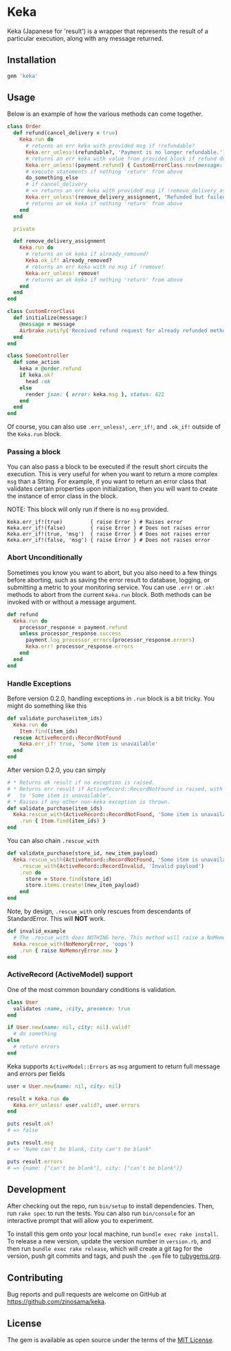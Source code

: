 # Keka

Keka (Japanese for 'result') is a wrapper that represents the result of a particular execution, along with any message returned.

## Installation

```ruby
gem 'keka'
```

## Usage

Below is an example of how the various methods can come together.

```ruby
class Order
  def refund(cancel_delivery = true)
    Keka.run do
      # returns an err keka with provided msg if !refundable?
      Keka.err_unless!(refundable?, 'Payment is no longer refundable.')
      # returns an err keka with value from provided block if refund does not exist
      Keka.err_unless!(payment.refund) { CustomErrorClass.new(message: 'Already been refunded') }
      # execute statements if nothing 'return' from above
      do_something_else
      # if cancel_delivery
      # => returns an err keka with provided msg if !remove_delivery_assignment
      Keka.err_unless!(remove_delivery_assignment, 'Refunded but failed to remove delivery.') if cancel_delivery
      # returns an ok keka if nothing 'return' from above
    end
  end

  private

  def remove_delivery_assignment
    Keka.run do
      # returns an ok keka if already_removed?
      Keka.ok_if! already_removed?
      # returns an err keka with no msg if !remove!
      Keka.err_unless! remove!
      # returns an ok keka if nothing 'return' from above
    end
  end
end

class CustomErrorClass
  def initialize(message:)
    @message = message
    Airbrake.notify('Received refund request for already refunded method')
  end
end

class SomeController
  def some_action
    keka = @order.refund
    if keka.ok?
      head :ok
    else
      render json: { error: keka.msg }, status: 422
    end
  end
end
```

Of course, you can also use `.err_unless!`, `.err_if!`, and `.ok_if!` outside
of the `Keka.run` block.

### Passing a block
You can also pass a block to be executed if the result short circuits the execution. This is very useful for when you want to return a more complex `msg` than a String. For example, if you want to return an error class that validates certain properties upon initialization, then you will want to create the instance of error class in the block.

NOTE: This block will only run if there is no `msg` provided.

```
Keka.err_if!(true)         { raise Error } # Raises error
Keka.err_if!(false)        { raise Error } # Does not raises error
Keka.err_if!(true, 'msg')  { raise Error } # Does not raises error
Keka.err_if!(false, 'msg') { raise Error } # Does not raises error
```

### Abort Unconditionally

Sometimes you know you want to abort, but you also need to a few things before aborting, such as saving the error result to database, logging, or submitting a metric to your monitoring service. You can use `.err!` or `.ok!` methods to abort from the current `Keka.run` block. Both methods can be invoked with or without a message argument.

```ruby
def refund
  Keka.run do
    processor_response = payment.refund
    unless processor_response.success
      payment.log_processor_errors(processor_response.errors)
      Keka.err! processor_response.errors
    end
  end
end
```

### Handle Exceptions

Before version 0.2.0, handling exceptions in `.run` block is a bit tricky. You might do something like this

```ruby
def validate_purchase(item_ids)
  Keka.run do
    Item.find(item_ids)
  rescue ActiveRecord::RecordNotFound
    Keka.err_if! true, 'Some item is unavailable'
  end
end
```

After version 0.2.0, you can simply
```ruby
# * Returns ok result if no exception is raised.
# * Returns err result if ActiveRecord::RecordNotFound is raised, with msg set
#   to 'Some item is unavailable'.
# * Raises if any other non-keka exception is thrown.
def validate_purchase(item_ids)
  Keka.rescue_with(ActiveRecord::RecordNotFound, 'Some item is unavailable')
    .run { Item.find(item_ids) }
end
```

You can also chain `.rescue_with`
```ruby
def validate_purchase(store_id, new_item_payload)
  Keka.rescue_with(ActiveRecord::RecordNotFound, 'Some item is unavailable')
    .rescue_with(ActiveRecord::RecordInvalid, 'Invalid payload')
    .run do
      store = Store.find(store_id)
      store.items.create!(new_item_payload)
    end
end
```

Note, by design, `.rescue_with` only rescues from descendants of StandardError. This will **NOT** work.
```ruby
def invalid_example
  # The .rescue_with does NOTHING here. This method will raise a NoMemoryError exception.
  Keka.rescue_with(NoMemoryError, 'oops')
    .run { raise NoMemoryError.new }
end
```

### ActiveRecord (ActiveModel) support

One of the most common boundary conditions is validation.

```ruby
class User
  validates :name, :city, presence: true
end

if User.new(name: nil, city: nil).valid?
  # do something
else
  # return errors
end
```

Keka supports `ActiveModel::Errors` as `msg` argument to return full message and errors per fields

```ruby
user = User.new(name: nil, city: nil)

result = Keka.run do
  Keka.err_unless! user.valid?, user.errors
end

puts result.ok?
# => false

puts result.msg
# => "Name can't be blank, City can't be blank"

puts result.errors
# => {name: ["can't be blank"], city: ["can't be blank"]}
```

## Development

After checking out the repo, run `bin/setup` to install dependencies. Then, run `rake spec` to run the tests. You can also run `bin/console` for an interactive prompt that will allow you to experiment.

To install this gem onto your local machine, run `bundle exec rake install`. To release a new version, update the version number in `version.rb`, and then run `bundle exec rake release`, which will create a git tag for the version, push git commits and tags, and push the `.gem` file to [rubygems.org](https://rubygems.org).

## Contributing

Bug reports and pull requests are welcome on GitHub at https://github.com/zinosama/keka.

## License

The gem is available as open source under the terms of the [MIT License](https://opensource.org/licenses/MIT).
